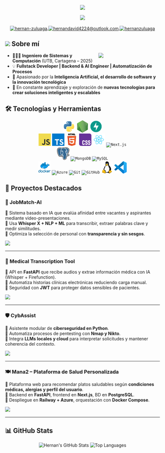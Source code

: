 <!-- Banner superior -->
<p align="center">
  <img src="https://capsule-render.vercel.app/api?type=rect&color=0D1117&height=100&section=header&text=Hernan%20Zuluaga&fontSize=32&fontColor=4DB8FF&animation=fadeIn" />
</p>


<p align="center">
  <a href="https://github.com/DenverCoder1/readme-typing-svg">
    <img src="https://readme-typing-svg.herokuapp.com?font=Fira+Code&color=0077FF&size=24&center=true&vCenter=true&width=800&lines=Ingeniero+de+Sistemas+y+Computación;Fullstack+Developer+%7C+Backend+%26+AI+Engineer;Apasionado+por+la+IA+y+la+Automatización+de+Procesos;Siempre+aprendiendo+nuevas+tecnologías">
  </a>
</p>

<p align="center">
  <a href="https://linkedin.com/in/hernan-zuluaga" target="blank">
    <img align="center" src="https://img.shields.io/badge/LinkedIn-0077B5?style=for-the-badge&logo=linkedin&logoColor=white" alt="hernan-zuluaga"/>
  </a>
  <a href="mailto:hernandavid4224@outlook.com" target="blank">
    <img align="center" src="https://img.shields.io/badge/Email-D14836?style=for-the-badge&logo=gmail&logoColor=white" alt="hernandavid4224@outlook.com"/>
  </a>
  <a href="https://github.com/hernanzuluaga" target="blank">
    <img align="center" src="https://img.shields.io/badge/GitHub-181717?style=for-the-badge&logo=github&logoColor=white" alt="hernanzuluaga"/>
  </a>
</p>




## <picture><img src="https://github.com/7oSkaaa/7oSkaaa/blob/main/Images/about_me.gif?raw=true" width="50px"></picture> Sobre mí  

<picture>
 <img align="right" src="https://github.com/7oSkaaa/7oSkaaa/blob/main/Images/Right_Side.gif?raw=true" width="200px">
</picture>

- 👨🏻‍🎓 **Ingeniero de Sistemas y Computación** (UTB, Cartagena – 2025)  
- 💡 **Fullstack Developer | Backend & AI Engineer | Automatización de Procesos**  
- 🚀 Apasionado por la **Inteligencia Artificial, el desarrollo de software y la innovación tecnológica**  
- 🌱 En constante aprendizaje y exploración de **nuevas tecnologías para crear soluciones inteligentes y escalables**  

## 🛠️ Tecnologías y Herramientas

<p align="center">
  <!-- Backend -->
  <code><img height="40" src="https://raw.githubusercontent.com/github/explore/master/topics/python/python.png" alt="Python"></code>
  <code><img height="40" src="https://raw.githubusercontent.com/github/explore/master/topics/nodejs/nodejs.png" alt="Node.js"></code>
  <code><img height="40" src="https://raw.githubusercontent.com/github/explore/master/topics/fastapi/fastapi.png" alt="FastAPI"></code>
  <br>
  <!-- Frontend -->
  <code><img height="40" src="https://raw.githubusercontent.com/github/explore/master/topics/javascript/javascript.png" alt="JavaScript"></code>
  <code><img height="40" src="https://raw.githubusercontent.com/github/explore/master/topics/typescript/typescript.png" alt="TypeScript"></code>
  <code><img height="40" src="https://raw.githubusercontent.com/github/explore/master/topics/html/html.png" alt="HTML"></code>
  <code><img height="40" src="https://raw.githubusercontent.com/github/explore/master/topics/css/css.png" alt="CSS"></code>
  <code><img height="40" src="https://raw.githubusercontent.com/github/explore/master/topics/react/react.png" alt="React"></code>
  <code><img height="40" src="https://www.vectorlogo.zone/logos/nextjs/nextjs-icon.svg" alt="Next.js"></code>
  <br>
  <!-- Databases -->
  <code><img height="40" src="https://raw.githubusercontent.com/github/explore/master/topics/postgresql/postgresql.png" alt="PostgreSQL"></code>
  <code><img height="40" src="https://www.vectorlogo.zone/logos/mongodb/mongodb-icon.svg" alt="MongoDB"></code>
  <code><img height="40" src="https://www.vectorlogo.zone/logos/mysql/mysql-icon.svg" alt="MySQL"></code>
  <br>
  <!-- DevOps / Tools -->
  <code><img height="40" src="https://raw.githubusercontent.com/github/explore/master/topics/docker/docker.png" alt="Docker"></code>
  <code><img height="40" src="https://www.vectorlogo.zone/logos/microsoft_azure/microsoft_azure-icon.svg" alt="Azure"></code>
  <code><img height="40" src="https://www.vectorlogo.zone/logos/git-scm/git-scm-icon.svg" alt="Git"></code>
  <code><img height="40" src="https://www.vectorlogo.zone/logos/github/github-icon.svg" alt="GitHub"></code>
  <code><img height="40" src="https://raw.githubusercontent.com/github/explore/master/topics/linux/linux.png" alt="Linux"></code>
  <code><img height="40" src="https://raw.githubusercontent.com/github/explore/master/topics/visual-studio-code/visual-studio-code.png" alt="VS Code"></code>
</p>

## 🚀 Proyectos Destacados  

### 🧠 JobMatch-AI  
🔹 Sistema basado en IA que evalúa afinidad entre vacantes y aspirantes mediante video-presentaciones.  
🔹 Usa **Whisper X + NLP + ML** para transcribir, extraer palabras clave y medir similitudes.  
🔹 Optimiza la selección de personal con **transparencia y sin sesgos**.  
<p align="left">
  <a href="https://github.com/hernanzuluaga/TU_REPO_JOBMATCH" target="_blank">
    <img src="https://img.shields.io/badge/🔗%20Ver%20Repositorio-0077FF?style=for-the-badge&logo=github&logoColor=white" />
  </a>
</p>

---

### 🏥 Medical Transcription Tool  
🔹 API en **FastAPI** que recibe audios y extrae información médica con IA (Whisper + Firefunction).  
🔹 Automatiza historias clínicas electrónicas reduciendo carga manual.  
🔹 Seguridad con **JWT** para proteger datos sensibles de pacientes.  
<p align="left">
  <a href="https://github.com/hernanzuluaga/TU_REPO_MEDICAL" target="_blank">
    <img src="https://img.shields.io/badge/🔗%20Ver%20Repositorio-0077FF?style=for-the-badge&logo=github&logoColor=white" />
  </a>
</p>

---

### 🛡 CybAssist  
🔹 Asistente modular de **ciberseguridad en Python**.  
🔹 Automatiza procesos de pentesting con **Nmap y Nikto**.  
🔹 Integra **LLMs locales y cloud** para interpretar solicitudes y mantener coherencia del contexto.  
<p align="left">
  <a href="https://github.com/hernanzuluaga/TU_REPO_CYBASSIST" target="_blank">
    <img src="https://img.shields.io/badge/🔗%20Ver%20Repositorio-0077FF?style=for-the-badge&logo=github&logoColor=white" />
  </a>
</p>

---

### 🍽 Mana2 – Plataforma de Salud Personalizada  
🔹 Plataforma web para recomendar platos saludables según **condiciones médicas, alergias y perfil del usuario**.  
🔹 Backend en **FastAPI**, frontend en **Next.js**, BD en **PostgreSQL**.  
🔹 Despliegue en **Railway + Azure**, orquestación con **Docker Compose**.  
<p align="left">
  <a href="https://github.com/hernanzuluaga/TU_REPO_MANA2" target="_blank">
    <img src="https://img.shields.io/badge/🔗%20Ver%20Repositorio-0077FF?style=for-the-badge&logo=github&logoColor=white" />
  </a>
</p>


---

## 📊 GitHub Stats  

<p align="center">
  <img src="https://github-readme-stats.vercel.app/api?username=hernanzuluaga&show_icons=true&theme=radical" alt="Hernan's GitHub Stats" height="160"/>
  <img src="https://github-readme-stats.vercel.app/api/top-langs/?username=hernanzuluaga&layout=compact&theme=radical" alt="Top Languages" height="160"/>
</p>
